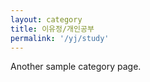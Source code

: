 ```yaml
---
layout: category
title: 이유정/개인공부
permalink: '/yj/study'
---
```


Another sample category page.